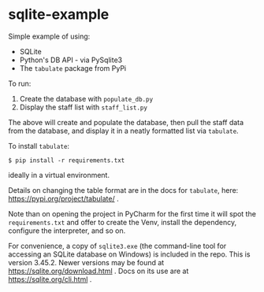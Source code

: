 # sqlite-example

Simple example of using:

* SQLite
* Python's DB API - via PySqlite3
* The ``tabulate`` package from PyPi

To run:

1. Create the database with ``populate_db.py``
2. Display the staff list with ``staff_list.py``

The above will create and populate the database, then pull the staff data from the database, and display 
it in a neatly formatted list via ``tabulate``.

To install ``tabulate``:

    $ pip install -r requirements.txt

ideally in a virtual environment. 

Details on changing the table format are in the docs for ``tabulate``, here: https://pypi.org/project/tabulate/ .

Note than on opening the project in PyCharm for the 
first time it will spot the ``requirements.txt`` and offer to create the Venv, install the dependency,
configure the interpreter, and so on.

For convenience, a copy of ``sqlite3.exe`` (the command-line tool for accessing an SQLite database on Windows) is included
in the repo. This is version 3.45.2. Newer versions may be found at https://sqlite.org/download.html . Docs on 
its use are at https://sqlite.org/cli.html .
